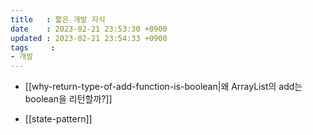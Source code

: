 ```yaml
---
title   : 짧은 개발 지식
date    : 2023-02-21 23:53:30 +0900
updated : 2023-02-21 23:54:33 +0900
tags     : 
- 개발
---
```


* [[why-return-type-of-add-function-is-boolean|왜 ArrayList의 add는 boolean을 리턴할까?]]
- [[state-pattern]]
